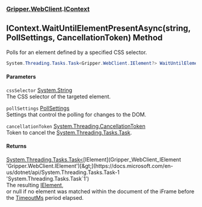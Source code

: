 ### [Gripper.WebClient](Gripper_WebClient 'Gripper.WebClient').[IContext](Gripper_WebClient_IContext 'Gripper.WebClient.IContext')
## IContext.WaitUntilElementPresentAsync(string, PollSettings, CancellationToken) Method
Polls for an element defined by a specified CSS selector.  
```csharp
System.Threading.Tasks.Task<Gripper.WebClient.IElement?> WaitUntilElementPresentAsync(string cssSelector, Gripper.WebClient.PollSettings pollSettings, System.Threading.CancellationToken cancellationToken);
```
#### Parameters
<a name='Gripper_WebClient_IContext_WaitUntilElementPresentAsync(string_Gripper_WebClient_PollSettings_System_Threading_CancellationToken)_cssSelector'></a>
`cssSelector` [System.String](https://docs.microsoft.com/en-us/dotnet/api/System.String 'System.String')  
The CSS selector of the targeted element.
  
<a name='Gripper_WebClient_IContext_WaitUntilElementPresentAsync(string_Gripper_WebClient_PollSettings_System_Threading_CancellationToken)_pollSettings'></a>
`pollSettings` [PollSettings](Gripper_WebClient_PollSettings 'Gripper.WebClient.PollSettings')  
Settings that control the polling for changes to the DOM.
  
<a name='Gripper_WebClient_IContext_WaitUntilElementPresentAsync(string_Gripper_WebClient_PollSettings_System_Threading_CancellationToken)_cancellationToken'></a>
`cancellationToken` [System.Threading.CancellationToken](https://docs.microsoft.com/en-us/dotnet/api/System.Threading.CancellationToken 'System.Threading.CancellationToken')  
Token to cancel the [System.Threading.Tasks.Task](https://docs.microsoft.com/en-us/dotnet/api/System.Threading.Tasks.Task 'System.Threading.Tasks.Task').
  
#### Returns
[System.Threading.Tasks.Task&lt;](https://docs.microsoft.com/en-us/dotnet/api/System.Threading.Tasks.Task-1 'System.Threading.Tasks.Task`1')[IElement](Gripper_WebClient_IElement 'Gripper.WebClient.IElement')[&gt;](https://docs.microsoft.com/en-us/dotnet/api/System.Threading.Tasks.Task-1 'System.Threading.Tasks.Task`1')  
The resulting [IElement](Gripper_WebClient_IElement 'Gripper.WebClient.IElement'),  
            or null if no element was matched within the document of the iFrame before the [TimeoutMs](Gripper_WebClient_PollSettings_TimeoutMs 'Gripper.WebClient.PollSettings.TimeoutMs') period elapsed.
